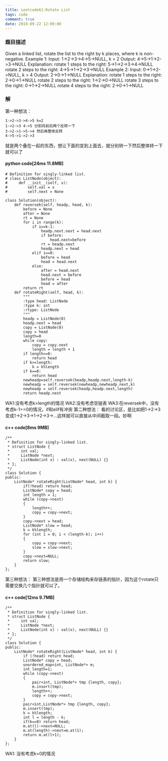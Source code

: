 ```yaml
---
title: Leetcode61:Rotate List
tags: code
comment: true
date: 2019-09-22 12:09:00
---
```

### 题目描述
Given a linked list, rotate the list to the right by k places, where k is non-negative.
Example 1:
Input: 1->2->3->4->5->NULL, k = 2
Output: 4->5->1->2->3->NULL
Explanation:
rotate 1 steps to the right: 5->1->2->3->4->NULL
rotate 2 steps to the right: 4->5->1->2->3->NULL
Example 2:
Input: 0->1->2->NULL, k = 4
Output: 2->0->1->NULL
Explanation:
rotate 1 steps to the right: 2->0->1->NULL
rotate 2 steps to the right: 1->2->0->NULL
rotate 3 steps to the right: 0->1->2->NULL
rotate 4 steps to the right: 2->0->1->NULL
### 解
第一种想法：
```
1->2->3->4->5 k=2
1->2->3 4->5 分别将前后两个反转一下
3->2->1->5->4 然后再整体反转
4->5->1->2->3
```
就是两个叠在一起的东西，想让下面的变到上面去，就分别转一下然后整体转一下就可以了
#### python code[24ms 11.8MB]
```
# Definition for singly-linked list.
# class ListNode(object):
#     def __init__(self, x):
#         self.val = x
#         self.next = None

class Solution(object):
    def reversek(self, headp, head, k):
        before = None
        after = None
        rt = None
        for i in range(k):
            if i==k-1:
                headp.next.next = head.next
                if before:
                    head.next=before
                rt = headp.next
                headp.next = head
            elif i==0:
                before = head
                head = head.next
            else:
                after = head.next
                head.next = before
                before = head
                head = after
        return rt
    def rotateRight(self, head, k):
        """
        :type head: ListNode
        :type k: int
        :rtype: ListNode
        """
        headp = ListNode(0)
        headp.next = head
        copy = ListNode(0)
        copy = head
        length=0
        while copy:
            copy = copy.next
            length = length + 1
        if length==0:
            return head
        if k>=length:
            k = k%length
        if k==0:
            return head
        newheadp=self.reversek(headp,headp.next,length-k)
        newheadp = self.reversek(newheadp,newheadp.next,k)
        newheadp = self.reversek(headp,headp.next,length)
        return headp.next
```
WA1:没有考虑k>length的情况
WA2:没有考虑空链表
WA3:在reversek中，没有考虑k-1==0的情况，if和elif有冲突
第二种想法：
看的讨论区，是比如把1->2->3变成1->2->3->1->2->3->...这样就可以直接从中间截取一段。妙啊
#### c++ code[8ms 9MB]
```
/**
 * Definition for singly-linked list.
 * struct ListNode {
 *     int val;
 *     ListNode *next;
 *     ListNode(int x) : val(x), next(NULL) {}
 * };
 */
class Solution {
public:
    ListNode* rotateRight(ListNode* head, int k) {
        if(!head) return head;
        ListNode* copy = head;
        int length = 1;
        while (copy->next)
        {
            length++;
            copy = copy->next;
        }
        copy->next = head;
        ListNode* slow = head;
        k = k%length;
        for (int i = 0; i < (length-k); i++)
        {
            copy = copy->next;
            slow = slow->next;
        }
        copy->next=NULL;
        return slow;
    }
};
```
第三种想法：
第三种想法是用一个存储结构来存链表的指针，因为这个rotate只需要交换几个指针就可以了。
#### c++ code[12ms 9.7MB]
```
/**
 * Definition for singly-linked list.
 * struct ListNode {
 *     int val;
 *     ListNode *next;
 *     ListNode(int x) : val(x), next(NULL) {}
 * };
 */
class Solution {
public:
    ListNode* rotateRight(ListNode* head, int k) {
        if (!head) return head;
        ListNode* copy = head;
        unordered_map<int, ListNode*> m;
        int length=1;
        while (copy->next)
        {
            pair<int, ListNode*> tmp {length, copy};
            m.insert(tmp);
            length++;
            copy = copy->next;
        }
        pair<int,ListNode*> tmp {length, copy};
        m.insert(tmp);
        k = k%length;
        int l = length - k;
        if(k==0) return head;
        m.at(l)->next=NULL;
        m.at(length)->next=m.at(1);
        return m.at(l+1);
    }
};
```
WA1: 没有考虑k=0的情况
